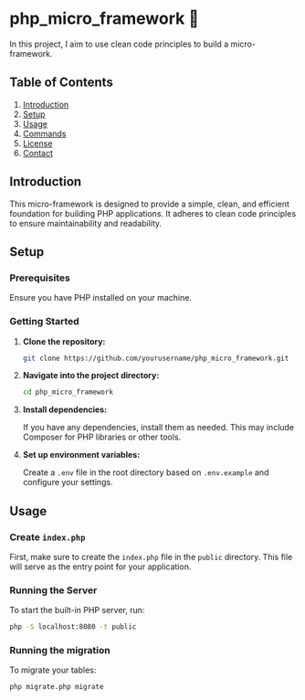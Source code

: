 # php_micro_framework 🐘

In this project, I aim to use clean code principles to build a micro-framework.

## Table of Contents

1. [Introduction](#introduction)
2. [Setup](#setup)
3. [Usage](#usage)
4. [Commands](#commands)
5. [License](#license)
6. [Contact](#contact)

## Introduction

This micro-framework is designed to provide a simple, clean, and efficient foundation for building PHP applications. It adheres to clean code principles to ensure maintainability and readability.

## Setup

### Prerequisites

Ensure you have PHP installed on your machine. 

### Getting Started

1. **Clone the repository:**

    ```bash
    git clone https://github.com/yourusername/php_micro_framework.git
    ```

2. **Navigate into the project directory:**

    ```bash
    cd php_micro_framework
    ```

3. **Install dependencies:**

    If you have any dependencies, install them as needed. This may include Composer for PHP libraries or other tools.

4. **Set up environment variables:**

    Create a `.env` file in the root directory based on `.env.example` and configure your settings.

## Usage

### Create `index.php`

First, make sure to create the `index.php` file in the `public` directory. This file will serve as the entry point for your application.

### Running the Server

To start the built-in PHP server, run:

```bash
php -S localhost:8080 -t public

```

### Running the migration

To migrate your tables:

```bash
php migrate.php migrate

